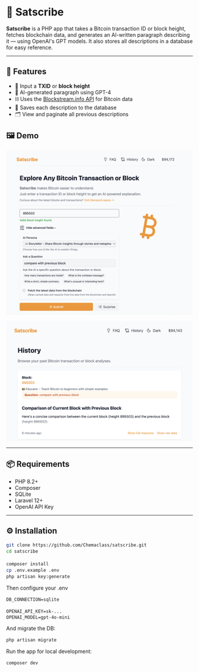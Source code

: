 # 🧠 Satscribe

**Satscribe** is a PHP app that takes a Bitcoin transaction ID or block height, fetches blockchain data, and generates an AI-written paragraph describing it — using OpenAI's GPT models. It also stores all descriptions in a database for easy reference.

---

## 🚀 Features

- 🔎 Input a **TXID** or **block height**
- 🧠 AI-generated paragraph using GPT-4
- ⛓️ Uses the [Blockstream.info API](https://github.com/Blockstream/esplora/blob/master/API.md) for Bitcoin data
- 💾 Saves each description to the database
- 🗂️ View and paginate all previous descriptions

## 🖼️ Demo

![Satscribe Demo1](docs/demo-index.png)

![Satscribe Demo2](docs/demo-history.png)

---

## 📦 Requirements

- PHP 8.2+
- Composer
- SQLite
- Laravel 12+
- OpenAI API Key

---

## ⚙️ Installation

```bash
git clone https://github.com/Chemaclass/satscribe.git
cd satscribe

composer install
cp .env.example .env
php artisan key:generate
```
Then configure your .env
```dotenv
DB_CONNECTION=sqlite

OPENAI_API_KEY=sk-...
OPENAI_MODEL=gpt-4o-mini
```
And migrate the DB:
```bash
php artisan migrate
```

Run the app for local development:
```bash
composer dev
```
